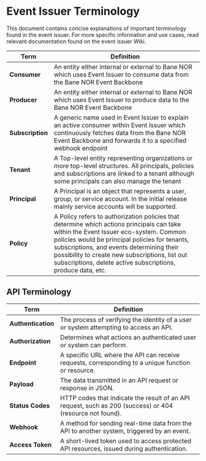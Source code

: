 # Event Issuer Terminology

This document contains concise explanations of important terminology found in
the event issuer. For more specific information and use cases, read relevant
documentation found on the event issuer Wiki.

| **Term**         | **Definition**                                                                                                                                                                                                                                                                                                                                       |
|------------------|------------------------------------------------------------------------------------------------------------------------------------------------------------------------------------------------------------------------------------------------------------------------------------------------------------------------------------------------------|
| **Consumer**     | An entity either internal or external to Bane NOR which uses Event Issuer to consume data from the Bane NOR Event Backbone                                                                                                                                                                                                                           |
| **Producer**     | An entity either internal or external to Bane NOR which uses Event Issuer to produce data to the Bane NOR Event Backbone                                                                                                                                                                                                                             |
| **Subscription** | A generic name used in Event Issuer to explain an active consumer within Event Issuer which continuously fetches data from the Bane NOR Event Backbone and forwards it to a specified webhook endpoint                                                                                                                                               |
| **Tenant**       | A Top-level entity representing organizations or more top-level structures. All principals, policies and subscriptions are linked to a tenant although some principals can also manage the tenant                                                                                                                                                    |
| **Principal**    | A Principal is an object that represents a user, group, or service account. In the initial release mainly service accounts will be supported.                                                                                                                                                                                                        |
| **Policy**       | A Policy refers to authorization policies that determine which actions principals can take within the Event Issuer eco-system. Common policies would be principal policies for tenants, subscriptions, and events determining their possibility to create new subscriptions, list out subscriptions, delete active subscriptions, produce data, etc. |

## API Terminology

| **Term**           | **Definition**                                                                                            |
|--------------------|-----------------------------------------------------------------------------------------------------------|
| **Authentication** | The process of verifying the identity of a user or system attempting to access an API.                    |
| **Authorization**  | Determines what actions an authenticated user or system can perform.                                      |
| **Endpoint**       | A specific URL where the API can receive requests, corresponding to a unique function or resource.        |
| **Payload**        | The data transmitted in an API request or response in JSON.                                               |
| **Status Codes**   | HTTP codes that indicate the result of an API request, such as 200 (success) or 404 (resource not found). |
| **Webhook**        | A method for sending real-time data from the API to another system, triggered by an event.                |
| **Access Token**   | A short-lived token used to access protected API resources, issued during authentication.                 |
